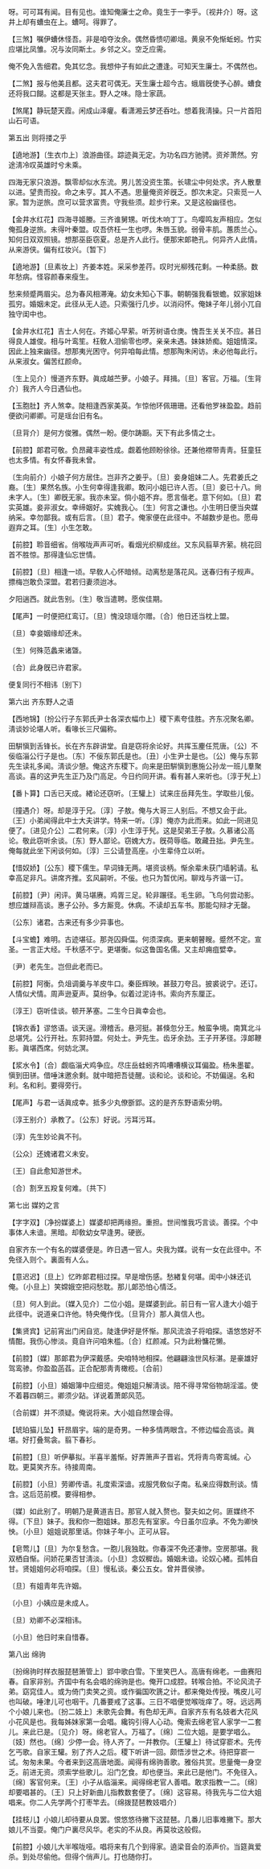 <!-- { "loadSidebar": true } -->
呀。可可耳有闻。目有见也。谁知俺廉士之命。竟生于一李乎。〔视井介〕呀。这井上却有螬虫在上。螬呵。得罪了。 

【三煞】嘱伊螬休怪吾。非是咱夺汝余。偶然昏愦叨卿俎。黄泉不免惭蚯蚓。竹实应堪比凤雏。况与汝同斯土。乡邻之义。空乏应需。

俺不免入吿细君。免其忆念。我想仲子有如此之遭逢。可知天生廉士。不偶然也。 

【二煞】报与他美且都。这夫君可偶无。天生廉士超今古。蛾眉旣使予心醉。螬食还将我口餬。这都是天张主。野人之味。隐士家蔬。

【煞尾】静玩楚天霞。闲成山泽癯。看潇湘云梦还呑吐。想着我淸操。只一片首阳山石可语。 

第五出
则将搂之乎

【遶地游】〔生衣巾上〕浪游曲径。踪迹眞无定。为功名四方驰骋。资斧萧然。穷途淸冷叹英雄时兮未乘。

四海无家只浪游。飘零却似水东流。男儿苦没资生策。长啸尘中何处求。齐人散羣以进。望贵而投。命之未亨。其人不遇。思量俺资斧旣乏。卽次未定。只索觅一人家。暂为逆旅。庶可以营求富贵。守我些须。趁步行来。又是这般幽径也。 

【金井水红花】四海寻姬媵。三齐谁舅甥。听伐木响丁丁。鸟嘤鸣友声相应。怎似俺孤身逆旅。未得叶秦盟。叹吾侪枉一生也啰。朱唇玉貌。弱骨丰肌。蕙质兰心。知何日双双照镜。想那巫臣窃夏。总是齐人此行。便那宋郞艳孔。何异齐人此情。从来游侠。偏有红妆兴。〔暂下〕 

【遶地游】〔旦素妆上〕齐姜本姓。采采参差荇。叹时光柳残花剩。一种柔肠。数年愁病。怪容颜春来瘦生。

愁来频蹙两眉尖。总为春风相滞淹。幼女未知心下事。朝朝强我看银蟾。奴家姐妹孤穷。婚姻未定。此径从无人迹。只索强行几步。以消闷怀。俺妹子年儿弱小兀自独守闺中也。 

【金井水红花】吉士人何在。齐姬心早萦。听芳树语仓庚。愧吾生关关不应。甚日得良人雄俊。相与叶鸾笙。枉敎人泪偷零也啰。亲亲未遇。妹妹娇痴。姐姐情深。因此上独来幽径。想那夷光困守。何异咱每此情。想那陶朱闲访。未必他每此行。从来淑女。偏苦红颜命。

〔生上见介〕慢道齐东野。眞成越苎萝。小娘子。拜揖。〔旦〕客官。万福。〔生背介〕我齐人今日遇仙也。 

【玉胞肚】齐人煞幸。陡相逢西家美英。乍惊他环佩珊珊。还看他罗袜盈盈。趋前便欲问卿卿。可是瑶台旧有名。

〔旦背介〕是何方俊雅。偶然一盼。便尔踌蹰。天下有此多情之士。 

【前腔】郞君可敬。负昂藏丰姿性成。觑着他顾盼徐徐。还兼他襟带靑靑。狂童狂也太多情。有女怀春我未曾。

〔生向前介〕小娘子何方居住。岂非齐之姜乎。〔旦〕妾身姐妹二人。先君姜氏之裔。〔生〕果然名族。小生何幸得逢我卿。敢问小姐已许人否。〔旦〕妾已十八。尙未字人。〔生〕卿旣无家。我亦未室。倘小姐不弃。愿言偕老。意下何如。〔旦〕君实英雄。妾非淑女。幸缔姻好。实媿我心。〔生〕何言之谦也。小生明日便当央媒纳采。幸勿鄙我。或有后言。〔旦〕君子。俺家便在此径中。不越数步是也。愿毋遐弃之耳。〔生〕小生怎敢。 

【前腔】聆音细省。俏喉咙声声可听。看烟光织柳成丝。又东风翦草齐萦。桃花回首不胜惊。那得逢仙忘世情。

【前腔】〔旦〕相逢一顷。早敎人心怀暗倾。动离愁是落花风。送春归有子规声。摽梅岂敢负深盟。君若归妻须迨冰。

夕阳遄西。就此吿别。〔生〕敬当遣聘。愿俟佳期。 

【尾声】一时便把红鸾订。〔旦〕愧没琼瑶尔赠。〔合〕他日还当枕上盟。

〔旦〕幸妾姻缘却还未。

〔生〕何殊范蠡来诸曁。

〔合〕此身旣已许君家。

便复同行不相讳〔别下〕 

第六出
齐东野人之语

【西地锦】〔扮公行子东郭氏尹士各深衣幅巾上〕稷下素夸佳胜。齐东况聚名卿。淸谈妙论堪人听。看喙长三尺偏称。

田騈愼到舌锋长。长在齐东辟讲堂。自是窃将余论好。共挥玉麈任荒唐。〔公〕不佞临淄公行子是也。〔东〕不佞东郭氏是也。〔丑〕小生尹士是也。〔公〕俺与东郭先生读礼多闻。淸谈少憩。俺这齐东稷下。向来是田騈愼到惠施公孙龙一班儿羣聚高谈。喜的这尹先生正乃及门高足。今日约同开讲。看有甚人来听也。〔淳于髠上〕 

【番卜算】口舌已天成。緖论还窃听。〔王驩上〕试来庄岳拜先生。学取些儿佞。

〔撞遇介〕呀。却是淳于兄。〔淳〕子敖。俺与大哥三人别后。不想又会于此。〔王〕小弟闻得此中士大夫讲学。特来一听。〔淳〕俺亦为此而来。如此一同进见便了。〔进见介公〕二君何来。〔淳〕小生淳于髠。这是契弟王子敖。久慕诸公高论。敬此窃听余谈。〔东〕野人鄙论。窃媿大方。旣荷辱临。敢藏丑拙。尹先生。俺每就此坐下闲谈何如。〔淳〕三公请登高座。小生辈侍立以听。 

【惜奴娇】〔公东〕稷下儒生。早词锋无两。堪资谈柄。惭余辈未获门墙躬请。私幸高足非凡。讲席齐推。玄风嗣听。不佞。也只为暂优闲。聊戏与齐谐一订。

【前腔】〔尹〕闲评。黄马堪赓。鸡胥三足。轮非蹍径。毛生卵。飞鸟何尝动影。想应雄辩高谈。惠子公孙。多方厮竞。休病。不读却五车书。那能勾辩才无罄。

〔公东〕诸君。古来还有多少异事也。 

【斗宝蟾】难明。古迹堪征。那尧囚舜偪。何须深病。更来朝瞽瞍。蹙然不定。宣圣。一言正大经。千秋感不宁。更堪衡。似这鲁国名儒。又主却痈疽嬖幸。

〔尹〕老先生。岂但此老而已。 

【前腔】阿衡。负俎调羹与羊皮牛口。秦臣辉映。甚鼓刀夸吕。披裘说宁。还订。人情似犬情。周声逊夏声。莫纷争。似着过泥诗书。索向齐东厘正。

〔淳王〕窃听佳谈。顿开茅塞。二生今日眞幸会也。 

【锦衣香】谬悠语。谈天逞。滑稽舌。悬河挺。甚倏忽分王。触蛮争境。南箕北斗总堪凭。公行开社。东郭持盟。何处士。尹先生。齿牙余劲。王子开茅径。淳郞鞭影。眞堪西席。何妨北溟。

【浆水令】〔合〕觑临淄犬鸡争应。尽庄岳蛙蚓齐鸣嘈嘈横议耳偏盈。杨朱墨翟。愼到田骈。借唾沫邀余剩。就中暗把吾徒醒。谈和论。谈和论。不妨偏逞。名和利。名和利。要得旁行。

【尾声】与君一话眞成幸。抵多少丸僚斵郢。这的是齐东野语索分明。

〔淳王别介〕承教了。〔公东〕好说。污耳污耳。 

〔淳〕先生妙论眞不刊。

〔公众〕还媿诸君义未安。

〔王〕自此愈知游世术。

〔合〕割烹五羖复何难。〔共下〕 

第七出
媒妁之言

【字字双】〔净扮媒婆上〕媒婆却把两缘担。重担。世间惟我巧言谈。善探。个中事体人未谙。黑暗。却敎幼女早逢男。硬嵌。

自家齐东一个有名的媒婆便是。昨日遇一官人。央我为媒。说有一女在此径中。不免径入则个。裏面有人么。 

【意迟迟】〔旦上〕忆昨郞君相过探。早是增伤感。愁緖复何堪。闺中小妹还讥俺。〔小旦上〕笑嫦娥空把闷愁耽。那儿郞恐怕心情泛。

〔旦〕何人到此。〔媒入见介〕二位小姐。是媒婆到此。前日有一官人逢大小姐于此径中。说道亲口许他。特央俺作伐。〔旦背介〕那人眞信人也。 

【集贤宾】记前宵出门闲自览。陡逢伊好是怀惭。那风流浪子将咱探。语悠悠好不情酣。我伤心惨淡。竟自许问咱朱槛。〔合〕红颜减。只为此粉慵花懒。

【前腔】〔媒〕那郞君为伊深戴感。央咱特地相探。他翩翩浊世风标湛。是豪雄好驾鸾骖。你盈盈菡萏。正合配那靑靑橄榄。〔合前〕 

【前腔】〔小旦〕婚姻簿中应细览。俺姐姐只解淸谈。陪不得寻常俗物胡淫滥。使不着暮四朝三。卿须少跕。详说着萧郞风范。

〔合前媒〕并不须疑。俺说将来。大小姐自然理会得。 

【琥珀猫儿坠】轩昂眉宇。端的是奇男。一种多情两眼含。不修边幅会高谈。眞堪。好打叠鸳衾。翦下春衫。

【前腔】〔旦〕听伊摹拟。半喜半羞惭。好弄箫声子晋岩。凭将靑鸟寄鸾缄。心耽。更莫笑齐东。待接周南。

【前腔】〔小旦〕劳卿传语。礼度索深谙。戎服凭敎似子南。私亲应得数刑谈。情含。这后范前模。要得相参。

〔媒〕如此别了。明朝乃是黄道吉日。那官人就入赘也。娶夫如之何。匪媒终不得。〔下旦〕妹子。我和你一胞姐妹。那忍先有室家。今日虽尔应承。不免为卿怏怏。〔小旦〕姐姐说那里话。你妹子年小。正可从容。 

【皂莺儿】〔旦〕为尔复愁含。一胞儿我独耽。你春深不免还凄惨。空房那堪。我双栖自惭。问娇花果否甘淸淡。〔小旦〕念奴穉齿。婚姻未谙。论奴心緖。孤帏自甘。贤姐姐何必将咱探。〔旦〕慢私谈。秦公五女。曾并晋侯骖。

〔旦〕有姐靑年先许姻。

〔小旦〕小姨应是未成人。

〔旦〕劝卿不必深相讳。

〔小旦〕他日时来自惜春。 

第八出
绵驹

〔扮绵驹时样衣服琵琶箫管上〕郢中歌白雪。下里笑巴人。高唐有绵老。一曲赛阳春。自家非别。齐国中有名会唱的绵驹是也。俺开口成腔。转喉合拍。不论风流子弟。窈窕佳人。或为倚门卖笑之资。或作徧国吹篪之计。都来俺处传授。嘴皮儿可也叫破。唾津儿可也咽干。几番要戒了这事。三日不唱便觉喉咙痒了。呀。远远两个小娘儿来也。〔扮二妓上〕未歌先会舞。有色却无声。自家齐东有名妓者大花风小花风是也。我每姊妹家第一会唱。纔钩引得人心动。俺索去绵老官人家学一二套儿。来此已是。〔见介〕呀。绵老官人。万福了。〔绵〕二位大姐。是要学唱么。〔妓〕然也。〔绵〕少停一会。待人齐了。一幷教你。〔王驩上〕待试穿窬术。先传乞丐歌。自家王驩。别了齐人之后。稷下听讲一回。颇悟涉世之术。待把穿窬一试。匆匆未果。今者来到这高唐地面。闻得有绵驹善歌。雅俗共赏。思量俺一身空乏。前进无资。须索学些歌儿。沿门乞食。却也便当。来此已是他门。不免径入。〔绵〕客官何来。〔王〕小子从临淄来。闻得绵老官人善唱。敢求指教一二。〔绵〕却要唱甚的。〔王〕只上好新曲儿指教数套便了。〔绵〕这容易。待我先与二位大姐唱来。你二人先学两个打枣竿去。〔绵拨琵琶教妓唱介〕 

【挂枝儿】小娘儿却待要从良罢。恨悠悠待撇下这琵琶。几番儿旧事难撇下。那大娘儿不当耍。俺门户裏尽风华。老实的不从良。再莫妆这般假。

【前腔】小娘儿大半喉咙哑。唱将来有几个到得家。遶梁音会的添声价。当筵眞爱杀。到处尽偷他。但得个俏声儿。打也随你打。


